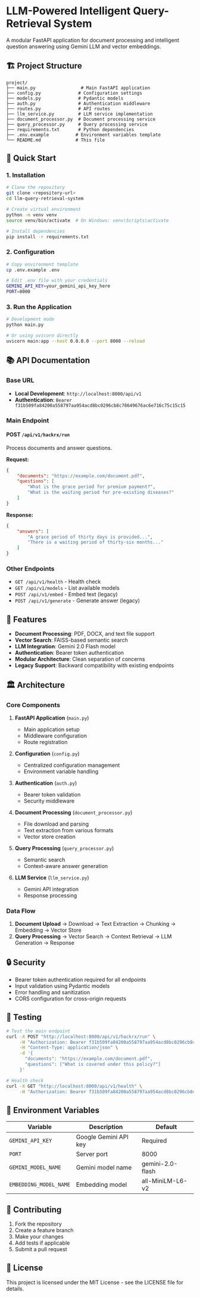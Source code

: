 # LLM-Powered Intelligent Query-Retrieval System

A modular FastAPI application for document processing and intelligent question answering using Gemini LLM and vector embeddings.

## 🏗️ Project Structure

```
project/
├── main.py                 # Main FastAPI application
├── config.py              # Configuration settings
├── models.py              # Pydantic models
├── auth.py                # Authentication middleware
├── routes.py              # API routes
├── llm_service.py         # LLM service implementation
├── document_processor.py  # Document processing service
├── query_processor.py     # Query processing service
├── requirements.txt       # Python dependencies
├── .env.example          # Environment variables template
└── README.md             # This file
```

## 🚀 Quick Start

### 1. Installation

```bash
# Clone the repository
git clone <repository-url>
cd llm-query-retrieval-system

# Create virtual environment
python -m venv venv
source venv/bin/activate  # On Windows: venv\Scripts\activate

# Install dependencies
pip install -r requirements.txt
```

### 2. Configuration

```bash
# Copy environment template
cp .env.example .env

# Edit .env file with your credentials
GEMINI_API_KEY=your_gemini_api_key_here
PORT=8000
```

### 3. Run the Application

```bash
# Development mode
python main.py

# Or using uvicorn directly
uvicorn main:app --host 0.0.0.0 --port 8000 --reload
```

## 📚 API Documentation

### Base URL
- **Local Development**: `http://localhost:8000/api/v1`
- **Authentication**: `Bearer f31b509fa84200a558797aa954acd8bc0296cb8c78649676ac6e716c75c15c15`

### Main Endpoint

#### POST `/api/v1/hackrx/run`
Process documents and answer questions.

**Request:**
```json
{
    "documents": "https://example.com/document.pdf",
    "questions": [
        "What is the grace period for premium payment?",
        "What is the waiting period for pre-existing diseases?"
    ]
}
```

**Response:**
```json
{
    "answers": [
        "A grace period of thirty days is provided...",
        "There is a waiting period of thirty-six months..."
    ]
}
```

### Other Endpoints

- `GET /api/v1/health` - Health check
- `GET /api/v1/models` - List available models
- `POST /api/v1/embed` - Embed text (legacy)
- `POST /api/v1/generate` - Generate answer (legacy)

## 🔧 Features

- **Document Processing**: PDF, DOCX, and text file support
- **Vector Search**: FAISS-based semantic search
- **LLM Integration**: Gemini 2.0 Flash model
- **Authentication**: Bearer token authentication
- **Modular Architecture**: Clean separation of concerns
- **Legacy Support**: Backward compatibility with existing endpoints

## 🏛️ Architecture

### Core Components

1. **FastAPI Application** (`main.py`)
   - Main application setup
   - Middleware configuration
   - Route registration

2. **Configuration** (`config.py`)
   - Centralized configuration management
   - Environment variable handling

3. **Authentication** (`auth.py`)
   - Bearer token validation
   - Security middleware

4. **Document Processing** (`document_processor.py`)
   - File download and parsing
   - Text extraction from various formats
   - Vector store creation

5. **Query Processing** (`query_processor.py`)
   - Semantic search
   - Context-aware answer generation

6. **LLM Service** (`llm_service.py`)
   - Gemini API integration
   - Response processing

### Data Flow

1. **Document Upload** → Download → Text Extraction → Chunking → Embedding → Vector Store
2. **Query Processing** → Vector Search → Context Retrieval → LLM Generation → Response

## 🔒 Security

- Bearer token authentication required for all endpoints
- Input validation using Pydantic models
- Error handling and sanitization
- CORS configuration for cross-origin requests

## 🧪 Testing

```bash
# Test the main endpoint
curl -X POST "http://localhost:8000/api/v1/hackrx/run" \
     -H "Authorization: Bearer f31b509fa84200a558797aa954acd8bc0296cb8c78649676ac6e716c75c15c15" \
     -H "Content-Type: application/json" \
     -d '{
       "documents": "https://example.com/document.pdf",
       "questions": ["What is covered under this policy?"]
     }'

# Health check
curl -X GET "http://localhost:8000/api/v1/health" \
     -H "Authorization: Bearer f31b509fa84200a558797aa954acd8bc0296cb8c78649676ac6e716c75c15c15"
```

## 📝 Environment Variables

| Variable | Description | Default |
|----------|-------------|---------|
| `GEMINI_API_KEY` | Google Gemini API key | Required |
| `PORT` | Server port | 8000 |
| `GEMINI_MODEL_NAME` | Gemini model name | gemini-2.0-flash |
| `EMBEDDING_MODEL_NAME` | Embedding model | all-MiniLM-L6-v2 |

## 🤝 Contributing

1. Fork the repository
2. Create a feature branch
3. Make your changes
4. Add tests if applicable
5. Submit a pull request

## 📄 License

This project is licensed under the MIT License - see the LICENSE file for details.